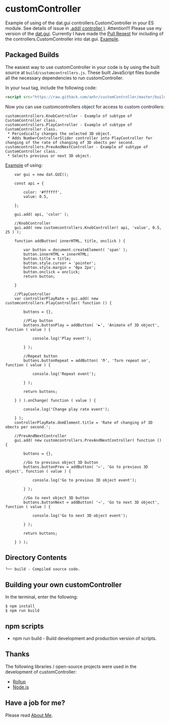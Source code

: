 # customController
Example of using of the dat.gui controllers.CustomController in your ES module.
See details of issue in [.add( controller )](https://github.com/dataarts/dat.gui/issues/4).
Attention!!! Please use my version of the [dat.gui](https://github.com/anhr/dat.gui). Currently I have made the [Pull Reqest](https://github.com/dataarts/dat.gui/pull/232) for including of the controllers.CustomController into dat.gui. 
[Example](https://raw.githack.com/anhr/three.js/dev/examples/webgl_custom_controller.html).

## Packaged Builds
The easiest way to use customController in your code is by using the built source at `build/customcontrollers.js`. These built JavaScript files bundle all the necessary dependencies to run customController.

In your `head` tag, include the following code:
```html
<script src="https://raw.githack.com/anhr/customController/master/build/customcontrollers.js"></script>
```

Now you can use customcontrollers object for access to custom controllers:

```
customcontrollers.KnobController - Example of subtype of CustomController class.
customcontrollers.PlayController - Example of subtype of CustomController class.
 * Periodically changes the selected 3D object.
 * Adds NumberControllerSlider controller into PlayController for changing of the rate of changing of 3D obects per second.
customcontrollers.PrevAndNextController - Example of subtype of CustomController class.
 * Selects previous or next 3D object.
```

[Example](https://raw.githack.com/anhr/three.js/dev/examples/webgl_custom_controller.html) of using:

```
	var gui = new dat.GUI();

	const api = {

		color: '#ffffff',
		value: 0.5,

	};

	gui.add( api, 'color' );

	//KnobController
	gui.add( new customcontrollers.KnobController( api, 'value', 0.5, 25 ) );

	function addButton( innerHTML, title, onclick ) {

		var button = document.createElement( 'span' );
		button.innerHTML = innerHTML;
		button.title = title;
		button.style.cursor = 'pointer';
		button.style.margin = '0px 2px';
		button.onclick = onclick;
		return button;

	}

	//PlayController
	var controllerPlayRate = gui.add( new customcontrollers.PlayController( function () {

		buttons = {},

		//Play button
		buttons.buttonPlay = addButton( '►', 'Animate of 3D object', function ( value ) {

			console.log('Play event');

		} );

		//Repeat button
		buttons.buttonRepeat = addButton( '⥀', 'Turn repeat on', function ( value ) {

			console.log('Repeat event');

		} );

		return buttons;

	} ) ).onChange( function ( value ) {

		console.log('Change play rate event');

	} );
	controllerPlayRate.domElement.title = 'Rate of changing of 3D obects per second.';

	//PrevAndNextController
	gui.add( new customcontrollers.PrevAndNextController( function () {

		buttons = {},

		//Go to previous object 3D button
		buttons.buttonPrev = addButton( '←', 'Go to previous 3D object', function ( value ) {

			console.log('Go to previous 3D object event');

		} );

		//Go to next object 3D button
		buttons.buttonNext = addButton( '→', 'Go to next 3D object', function ( value ) {

			console.log('Go to next 3D object event');

		} );

		return buttons;

	} ) );

```


## Directory Contents

```
└── build - Compiled source code.
```

## Building your own customController

In the terminal, enter the following:

```
$ npm install
$ npm run build
```

## npm scripts

- npm run build - Build development and production version of scripts.

## Thanks
The following libraries / open-source projects were used in the development of customController:
 * [Rollup](https://rollupjs.org)
 * [Node.js](http://nodejs.org/)

 ## Have a job for me?
Please read [About Me](https://anhr.github.io/AboutMe/).
